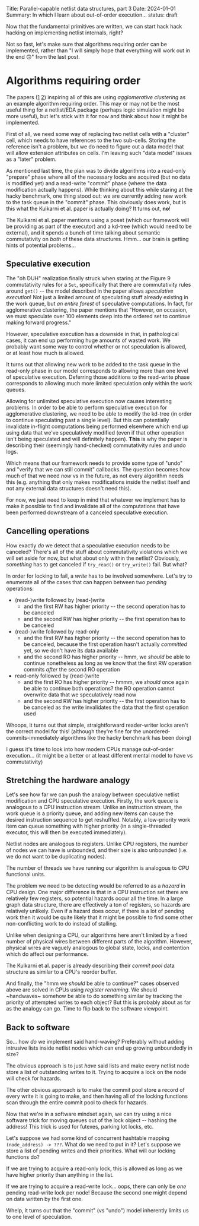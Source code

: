 Title: Parallel-capable netlist data structures, part 3
Date: 2024-01-01
Summary: In which I learn about out-of-order execution...
status: draft

Now that the fundamental primitives are written, we can start hack hack hacking on implementing netlist internals, right?

Not so fast, let's make sure that algorithms requiring order can be implemented, rather than "I will simply hope that everything will work out in the end 🙃" from the last post.

# Algorithms requiring order

The papers ([1](https://iss.oden.utexas.edu/Publications/Papers/pingali11.pdf) [2](https://sci-hub.wf/10.1145/1250734.1250759)) inspiring all of this are using _agglomerative clustering_ as an example algorithm requiring order. This may or may not be the most useful thing for a netlist/EDA package (perhaps logic simulation might be more useful), but let's stick with it for now and think about how it might be implemented.

First of all, we need some way of replacing two netlist cells with a "cluster" cell, which needs to have references to the two sub-cells. Storing the reference isn't a problem, but we do need to figure out a data model that will allow extension attributes on cells. I'm leaving such "data model" issues as a "later" problem.

As mentioned last time, the plan was to divide algorithms into a read-only "prepare" phase where all of the necessary locks are acquired (but no data is modified yet) and a read-write "commit" phase (where the data modification actually happens). While thinking about this while staring at the hacky benchmark, one thing stood out: we are currently adding new work to the task queue in the "commit" phase. This obviously does work, but is this what the Kulkarni et al. paper is actually doing? It turns out, **no**!

The Kulkarni et al. paper mentions using a poset (which our framework will be providing as part of the executor) and a kd-tree (which would need to be external), and it spends a bunch of time talking about semantic commutativity on *both* of these data structures. Hmm... our brain is getting hints of potential problems...

## Speculative execution

The "oh DUH" realization finally struck when staring at the Figure 9 commutativity rules for a `Set`, specifically that there are commutativity rules around `get()` -- the model described in the paper allows _speculative execution_! Not just a limited amount of speculating stuff already existing in the work queue, but _an entire forest_ of speculative computations. In fact, for agglomerative clustering, the paper mentions that "However, on occasion, we must speculate over 100 elements deep into the ordered set to continue making forward progress."

However, speculative execution has a downside in that, in pathological cases, it can end up performing huge amounts of wasted work. We probably want some way to control whether or not speculation is allowed, or at least how much is allowed.

It turns out that allowing new work to be added to the task queue in the read-only phase in our model corresponds to allowing more than one level of speculative execution. Deferring those additions to the read-write phase corresponds to allowing much more limited speculation only within the work queues.

Allowing for unlimited speculative execution now causes interesting problems. In order to be able to perform speculative execution for agglomerative clustering, we need to be able to modify the kd-tree (in order to continue speculating past a single level). But this can potentially invalidate in-flight computations being performed elsewhere which end up using data that we've speculatively modified (even if that other operation isn't being speculated and will definitely happen). **This** is why the paper is describing their (seemingly hand-checked) commutativity rules and undo logs.

Which means that our framework needs to provide some type of "undo" and "verify that we can still commit" callbacks. The question becomes how much of that we need _now_ vs in the future, as not every algorithm needs this (e.g. anything that only makes modifications inside the netlist itself and not any external data structures doesn't need this).

For now, we just need to keep in mind that whatever we implement has to make it possible to find and invalidate all of the computations that have been performed downstream of a canceled speculative execution.

## Cancelling operations

How exactly *do* we detect that a speculative execution needs to be canceled? There's all of the stuff about commutativity violations which we will set aside for now, but what about only within the netlist? Obviously, _something_ has to get canceled if `try_read()` or `try_write()` fail. But what?

In order for locking to fail, a _write_ has to be involved somewhere. Let's try to enumerate all of the cases that can happen between two _pending_ operations:

* (read-)write followed by (read-)write
    * and the first RW has higher priority -- the second operation has to be canceled
    * and the second RW has higher priority -- the first operation has to be canceled
* (read-)write followed by read-only
    * and the first RW has higher priority -- the second operation has to be canceled, because the first operation hasn't actually _committed_ yet, so we don't have its data available
    * and the second RO has higher priority -- hmm, we _should_ be able to continue nonetheless as long as we know that the first RW operation commits _after_ the second RO operation
* read-only followed by (read-)write
    * and the first RO has higher priority -- hmmm, we _should_ once again be able to continue both operations? the RO operation cannot overwrite data that we speculatively read now
    * and the second RW has higher priority -- the first operation has to be canceled as the write invalidates the data that the first operation used

Whoops, it turns out that simple, straightforward reader-writer locks aren't the correct model for this! (although they're fine for the unordered-commits-immediately algorithms like the hacky benchmark has been doing)

I guess it's time to look into how modern CPUs manage out-of-order execution... (it might be a better or at least different mental model to have vs commutativity)

## Stretching the hardware analogy

Let's see how far we can push the analogy between speculative netlist modification and CPU speculative execution. Firstly, the work queue is analogous to a CPU instruction stream. Unlike an instruction stream, the work queue is a priority queue, and adding new items can cause the desired instruction sequence to get reshuffled. Notably, a low-priority work item can queue something with higher priority (in a single-threaded executor, this will then be executed immediately).

Netlist nodes are analogous to registers. Unlike CPU registers, the number of nodes we can have is unbounded, and their size is also unbounded (i.e. we do not want to be duplicating nodes).

The number of threads we have running our algorithm is analogous to CPU functional units.

The problem we need to be detecting would be referred to as a _hazard_ in CPU design. One major difference is that in a CPU instruction set there are relatively few registers, so potential hazards occur all the time. In a large graph data structure, there are effectively a ton of registers, so hazards are relatively unlikely. Even if a hazard does occur, if there is a lot of pending work then it would be quite likely that it might be possible to find some other non-conflicting work to do instead of stalling.

Unlike when designing a CPU, our algorithms here aren't limited by a fixed number of physical wires between different parts of the algorithm. However, physical wires are vaguely analogous to global state, locks, and contention which do affect our performance.

The Kulkarni et al. paper is already describing their _commit pool_ data structure as similar to a CPU's reorder buffer.

And finally, the "hmm we _should_ be able to continue?" cases observed above are solved in CPUs using _register renaming_. We should ~handwaves~ somehow be able to do something similar by tracking the priority of attempted writes to each object? But this is probably about as far as the analogy can go. Time to flip back to the software viewpoint.

## Back to software

So... how *do* we implement said hand-waving? Preferably without adding intrusive lists inside netlist nodes which can end up growing unboundedly in size?

The obvious approach is to just _have_ said lists and make every netlist node store a list of outstanding writes to it. Trying to acquire a lock on the node will check for hazards.

The other obvious approach is to make the commit pool store a record of every write it is going to make, and then having all of the locking functions scan through the entire commit pool to check for hazards.

Now that we're in a software mindset again, we can try using a nice software trick for moving queues out of the lock object -- hashing the address! This trick is used for futexes, parking lot locks, etc.

Let's suppose we had some kind of concurrent hashtable mapping `(node_address) -> ???`. What do we need to put in it? Let's suppose we store a list of pending writes and their priorities. What will our locking functions do?

If we are trying to acquire a read-only lock, this is allowed as long as we have higher priority than anything in the list.

If we are trying to acquire a read-write lock... oops, there can only be _one_ pending read-write lock per node! Because the second one might depend on data written by the first one.

Whelp, it turns out that the "commit" (vs "undo") model inherently limits us to one level of speculation.
